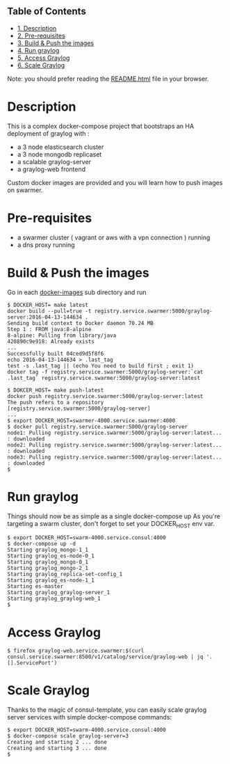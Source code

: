 <div id="table-of-contents">
<h2>Table of Contents</h2>
<div id="text-table-of-contents">
<ul>
<li><a href="#orgheadline1">1. Description</a></li>
<li><a href="#orgheadline2">2. Pre-requisites</a></li>
<li><a href="#orgheadline3">3. Build &amp; Push the images</a></li>
<li><a href="#orgheadline4">4. Run graylog</a></li>
<li><a href="#orgheadline5">5. Access Graylog</a></li>
<li><a href="#orgheadline6">6. Scale Graylog</a></li>
</ul>
</div>
</div>

Note: you should prefer reading the [README.html](README.html) file in your browser.

# Description<a id="orgheadline1"></a>

This is a complex docker-compose project that bootstraps an HA deployment of graylog with :

-   a 3 node elasticsearch cluster
-   a 3 node mongodb replicaset
-   a scalable graylog-server
-   a graylog-web frontend

Custom docker images are provided and you will learn how to push images on swarmer.

# Pre-requisites<a id="orgheadline2"></a>

-   a swarmer cluster ( vagrant or aws with a vpn connection ) running
-   a dns proxy running

# Build & Push the images<a id="orgheadline3"></a>

Go in each [docker-images](docker-images) sub directory and run

    $ DOCKER_HOST= make latest
    docker build --pull=true -t registry.service.swarmer:5000/graylog-server:2016-04-13-144634 .
    Sending build context to Docker daemon 70.24 MB
    Step 1 : FROM java:8-alpine
    8-alpine: Pulling from library/java
    420890c9e918: Already exists
    ...
    Successfully built 04ced9d5f8f6
    echo 2016-04-13-144634 > .last_tag
    test -s .last_tag || (echo You need to build first ; exit 1)
    docker tag -f registry.service.swarmer:5000/graylog-server:`cat .last_tag` registry.service.swarmer:5000/graylog-server:latest
    
    $ DOKCER_HOST= make push-latest
    docker push registry.service.swarmer:5000/graylog-server:latest
    The push refers to a repository [registry.service.swarmer:5000/graylog-server]
    ...
    $ export DOCKER_HOST=swarmer-4000.service.swarmer:4000
    $ docker pull registry.service.swarmer:5000/graylog-server
    node1: Pulling registry.service.swarmer:5000/graylog-server:latest... : downloaded
    node2: Pulling registry.service.swarmer:5000/graylog-server:latest... : downloaded
    node3: Pulling registry.service.swarmer:5000/graylog-server:latest... : downloaded
    $

# Run graylog<a id="orgheadline4"></a>

Things should now be as simple as a single docker-compose up
As you're targeting a swarm cluster, don't forget to set your DOCKER<sub>HOST</sub> env var.

    $ export DOCKER_HOST=swarm-4000.service.consul:4000
    $ docker-compose up -d
    Starting graylog_mongo-1_1
    Starting graylog_es-node-0_1
    Starting graylog_mongo-0_1
    Starting graylog_mongo-2_1
    Starting graylog_replica-set-config_1
    Starting graylog_es-node-1_1
    Starting es-master
    Starting graylog_graylog-server_1
    Starting graylog_graylog-web_1
    $

# Access Graylog<a id="orgheadline5"></a>

    $ firefox graylog-web.service.swarmer:$(curl consul.service.swarmer:8500/v1/catalog/service/graylog-web | jq '.[].ServicePort')

# Scale Graylog<a id="orgheadline6"></a>

Thanks to the magic of consul-template, you can easily scale graylog server services with simple docker-compose commands:

    $ export DOCKER_HOST=swarm-4000.service.consul:4000
    $ docker-compose scale graylog-server=3
    Creating and starting 2 ... done
    Creating and starting 3 ... done
    $